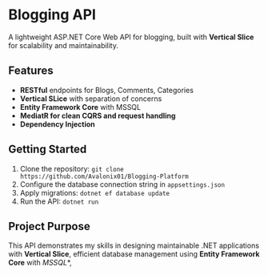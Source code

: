 # Blogging API

A lightweight ASP.NET Core Web API for blogging, built with **Vertical Slice** for scalability and maintainability.

## Features
- **RESTful** endpoints for Blogs, Comments, Categories
- **Vertical SLice** with separation of concerns
- **Entity Framework Core** with MSSQL
- **MediatR for clean CQRS and request handling**
- **Dependency Injection**

## Getting Started
1. Clone the repository: `git clone https://github.com/Avalonix01/Blogging-Platform`
2. Configure the database connection string in `appsettings.json`
5. Apply migrations: `dotnet ef database update`
6. Run the API: `dotnet run`

## Project Purpose
This API demonstrates my skills in designing maintainable .NET applications with **Vertical Slice**, efficient database management using **Entity Framework Core** with *MSSQL**,
